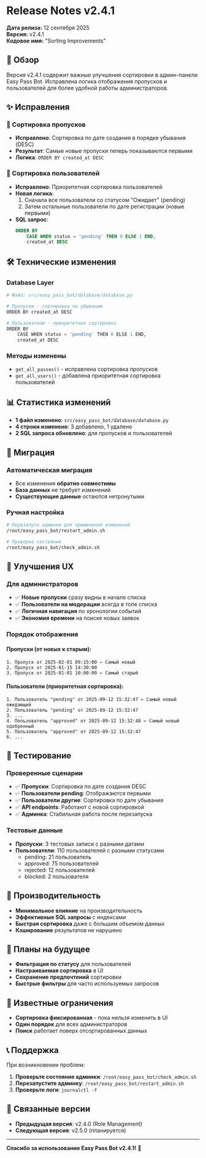 # Release Notes v2.4.1

**Дата релиза:** 12 сентября 2025  
**Версия:** v2.4.1  
**Кодовое имя:** "Sorting Improvements"

## 🎯 Обзор

Версия v2.4.1 содержит важные улучшения сортировки в админ-панели Easy Pass Bot. Исправлена логика отображения пропусков и пользователей для более удобной работы администраторов.

## ✨ Исправления

### 🔧 Сортировка пропусков
- **Исправлено**: Сортировка по дате создания в порядке убывания (DESC)
- **Результат**: Самые новые пропуски теперь показываются первыми
- **Логика**: `ORDER BY created_at DESC`

### 👥 Сортировка пользователей
- **Исправлено**: Приоритетная сортировка пользователей
- **Новая логика**: 
  1. Сначала все пользователи со статусом "Ожидает" (pending)
  2. Затем остальные пользователи по дате регистрации (новые первыми)
- **SQL запрос**: 
  ```sql
  ORDER BY 
      CASE WHEN status = 'pending' THEN 0 ELSE 1 END,
      created_at DESC
  ```

## 🛠️ Технические изменения

### Database Layer
```python
# Файл: src/easy_pass_bot/database/database.py

# Пропуски - сортировка по убыванию
ORDER BY created_at DESC

# Пользователи - приоритетная сортировка
ORDER BY 
    CASE WHEN status = 'pending' THEN 0 ELSE 1 END,
    created_at DESC
```

### Методы изменены
- `get_all_passes()` - исправлена сортировка пропусков
- `get_all_users()` - добавлена приоритетная сортировка пользователей

## 📊 Статистика изменений

- **1 файл изменено**: `src/easy_pass_bot/database/database.py`
- **4 строки изменено**: 3 добавлено, 1 удалено
- **2 SQL запроса обновлено**: для пропусков и пользователей

## 🔄 Миграция

### Автоматическая миграция
- Все изменения **обратно совместимы**
- **База данных** не требует изменений
- **Существующие данные** остаются нетронутыми

### Ручная настройка
```bash
# Перезапуск админки для применения изменений
/root/easy_pass_bot/restart_admin.sh

# Проверка состояния
/root/easy_pass_bot/check_admin.sh
```

## 🎯 Улучшения UX

### Для администраторов
- ✅ **Новые пропуски** сразу видны в начале списка
- ✅ **Пользователи на модерации** всегда в топе списка
- ✅ **Логичная навигация** по хронологии событий
- ✅ **Экономия времени** на поиске новых заявок

### Порядок отображения

#### Пропуски (от новых к старым):
```
1. Пропуск от 2025-02-01 09:15:00 ← Самый новый
2. Пропуск от 2025-01-15 14:30:00
3. Пропуск от 2025-01-01 10:00:00 ← Самый старый
```

#### Пользователи (приоритетная сортировка):
```
1. Пользователь "pending" от 2025-09-12 15:32:47 ← Самый новый ожидающий
2. Пользователь "pending" от 2025-09-12 15:32:47
3. ...
4. Пользователь "approved" от 2025-09-12 15:32:48 ← Самый новый одобренный
5. Пользователь "approved" от 2025-09-12 15:32:47
6. ...
```

## 🧪 Тестирование

### Проверенные сценарии
- ✅ **Пропуски**: Сортировка по дате создания DESC
- ✅ **Пользователи pending**: Отображаются первыми
- ✅ **Пользователи другие**: Сортировка по дате убывания
- ✅ **API endpoints**: Работают с новой сортировкой
- ✅ **Админка**: Стабильная работа после перезапуска

### Тестовые данные
- **Пропуски**: 3 тестовых записи с разными датами
- **Пользователи**: 110 пользователей с разными статусами
  - pending: 21 пользователь
  - approved: 75 пользователей  
  - rejected: 12 пользователей
  - blocked: 2 пользователя

## 🚀 Производительность

- **Минимальное влияние** на производительность
- **Эффективные SQL запросы** с индексами
- **Быстрая сортировка** даже с большим объемом данных
- **Кэширование** результатов не нарушено

## 🔮 Планы на будущее

- **Фильтрация по статусу** для пользователей
- **Настраиваемая сортировка** в UI
- **Сохранение предпочтений** сортировки
- **Быстрые фильтры** для часто используемых запросов

## 🐛 Известные ограничения

- **Сортировка фиксированная** - пока нельзя изменить в UI
- **Один порядок** для всех администраторов
- **Поиск** работает поверх отсортированных данных

## 📞 Поддержка

При возникновении проблем:
1. **Проверьте состояние админки**: `/root/easy_pass_bot/check_admin.sh`
2. **Перезапустите админку**: `/root/easy_pass_bot/restart_admin.sh`
3. **Проверьте логи**: `journalctl -f`

## 🔗 Связанные версии

- **Предыдущая версия**: v2.4.0 (Role Management)
- **Следующая версия**: v2.5.0 (планируется)

---

**Спасибо за использование Easy Pass Bot v2.4.1!** 🎉
